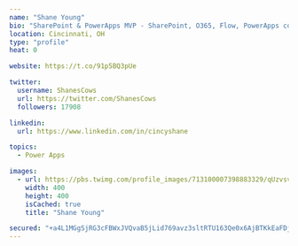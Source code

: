 ```yaml
---
name: "Shane Young"
bio: "SharePoint & PowerApps MVP - SharePoint, O365, Flow, PowerApps consulting? @PowerApps911 | Pure Snark? You found it."
location: Cincinnati, OH
type: "profile"
heat: 0

website: https://t.co/91p5BQ3pUe

twitter:
  username: ShanesCows
  url: https://twitter.com/ShanesCows
  followers: 17908

linkedin:
  url: https://www.linkedin.com/in/cincyshane

topics:
  - Power Apps

images:
  - url: https://pbs.twimg.com/profile_images/713100007398883329/qUzvsvQ3_400x400.jpg
    width: 400
    height: 400
    isCached: true
    title: "Shane Young"

secured: "+a4L1MGgSjRG3cFBWxJVQvaB5jLid769avz3sltRTU163Qe0x6AjBTKkEaFDjJ08NXiiyMVdysutq3k2aSfArqolAzxpOb5KatXrb21Y3d3SwhTV0u9S13DUaBidOnbOVNNptapiAJmvO4DknPwzYZNaeWT/z1tk1ZVHtfguXiHYOnZW2u9zJrLfujL5QDYPmhUw3x6s52M2KMHIDAVJ0Z/YaqYgO5KbI5chn6KiUOX5StT30TAYmmtohDEyiw39bHrnLy3XA8alL0VSueO5SZwrHjYtlZq5cTvnSmcC7HDtUDKOFDSouoLxxLeVDxWfHlVTv5Q9tQ/hvUsyftxI83IyW5qcRCNH0gy1zwjpZC9t2/2Q0DZGXQ94qA6gn2xhjOnSXF7ApVbaFB9cY5RKbcEKKoWp4DZi5NdIF5nG5cU=;BIOH6sEnCBxWvvhlJG+WeA=="
---
```


